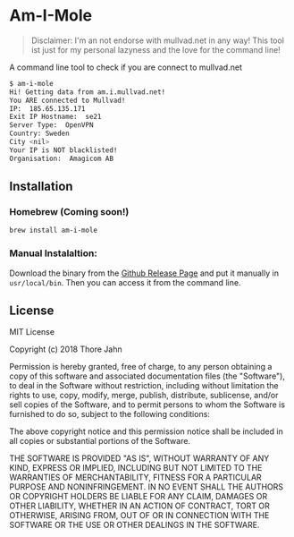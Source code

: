 # Am-I-Mole

> Disclaimer: I'm an not endorse with mullvad.net in any way! This tool ist just for my personal lazyness and the love for the command line!

A command line tool to check if you are connect to mullvad.net

```bash
$ am-i-mole
Hi! Getting data from am.i.mullvad.net!
You ARE connected to Mullvad!
IP:  185.65.135.171
Exit IP Hostname:  se21
Server Type:  OpenVPN
Country: Sweden
City <nil>
Your IP is NOT blacklisted!
Organisation:  Amagicom AB
```

## Installation

### Homebrew (Coming soon!)

```bash
brew install am-i-mole
```

### Manual Instalaltion:

Download the binary from the [Github Release Page](https://github.com/KurzGedanke/am-i-mole/releases) and put it manually in `usr/local/bin`. Then you can access it from the command line.

## License

MIT License

Copyright (c) 2018 Thore Jahn

Permission is hereby granted, free of charge, to any person obtaining a copy
of this software and associated documentation files (the "Software"), to deal
in the Software without restriction, including without limitation the rights
to use, copy, modify, merge, publish, distribute, sublicense, and/or sell
copies of the Software, and to permit persons to whom the Software is
furnished to do so, subject to the following conditions:

The above copyright notice and this permission notice shall be included in all
copies or substantial portions of the Software.

THE SOFTWARE IS PROVIDED "AS IS", WITHOUT WARRANTY OF ANY KIND, EXPRESS OR
IMPLIED, INCLUDING BUT NOT LIMITED TO THE WARRANTIES OF MERCHANTABILITY,
FITNESS FOR A PARTICULAR PURPOSE AND NONINFRINGEMENT. IN NO EVENT SHALL THE
AUTHORS OR COPYRIGHT HOLDERS BE LIABLE FOR ANY CLAIM, DAMAGES OR OTHER
LIABILITY, WHETHER IN AN ACTION OF CONTRACT, TORT OR OTHERWISE, ARISING FROM,
OUT OF OR IN CONNECTION WITH THE SOFTWARE OR THE USE OR OTHER DEALINGS IN THE
SOFTWARE.
